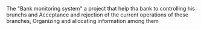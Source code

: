 The "Bank monitoring system" a project that help tha bank to controlling his brunchs and Acceptance and rejection of the current operations of these branches, Organizing and allocating information among them
